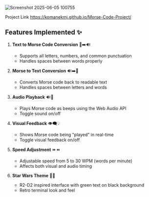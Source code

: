 

![Screenshot 2025-06-05 100755](https://github.com/user-attachments/assets/cb4771a8-e427-4691-b0ec-f5eaca4fe1c6)

Project Link
https://komanekmj.github.io/Morse-Code-Project/
## Features Implemented ✨

1. **Text to Morse Code Conversion** 📝➡️🔊  
   - Supports all letters, numbers, and common punctuation  
   - Handles spaces between words properly  

2. **Morse to Text Conversion** 🔊➡️📝  
   - Converts Morse code back to readable text  
   - Handles spaces between letters and words  

3. **Audio Playback** 🔊🎵  
   - Plays Morse code as beeps using the Web Audio API  
   - Toggle sound on/off  

4. **Visual Feedback** 👁️‍🗨️💡  
   - Shows Morse code being "played" in real-time  
   - Toggle visual feedback on/off  

5. **Speed Adjustment** ⏩⏪  
   - Adjustable speed from 5 to 30 WPM (words per minute)  
   - Affects both visual and audio timing  

6. **Star Wars Theme** 🌌🤖  
   - R2-D2 inspired interface with green text on black background  
   - Retro terminal look and feel  
